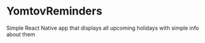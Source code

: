 # YomtovReminders

Simple React Native app that displays all upcoming holidays with simple info about them
